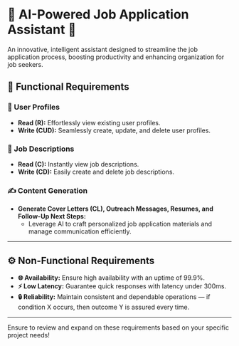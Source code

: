 # 🌟 AI-Powered Job Application Assistant 🌟

An innovative, intelligent assistant designed to streamline the job application process, boosting productivity and enhancing organization for job seekers.

## 🚀 Functional Requirements

### 📂 User Profiles
- **Read (R):** Effortlessly view existing user profiles.
- **Write (CUD):** Seamlessly create, update, and delete user profiles.

### 📄 Job Descriptions
- **Read (C):** Instantly view job descriptions.
- **Write (CD):** Easily create and delete job descriptions.

### ✍️ Content Generation
- **Generate Cover Letters (CL), Outreach Messages, Resumes, and Follow-Up Next Steps:**
  - Leverage AI to craft personalized job application materials and manage communication efficiently.

---

## ⚙️ Non-Functional Requirements

- **🌐 Availability:** Ensure high availability with an uptime of 99.9%.
- **⚡ Low Latency:** Guarantee quick responses with latency under 300ms.
- **🔒 Reliability:** Maintain consistent and dependable operations — if condition X occurs, then outcome Y is assured every time.

---


Ensure to review and expand on these requirements based on your specific project needs!
